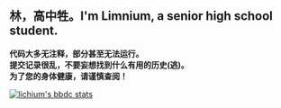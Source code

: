 ## 林，高中牲。I'm Limnium, a senior high school student.

**代码大多无注释，部分甚至无法运行。<br>提交记录很乱，不要妄想找到什么有用的历史(逃)。<br>为了您的身体健康，请谨慎查阅！<br>**

[![lichium's bbdc stats](https://stat.leftover.cn/bbdc?userId=337947640&nickname=lichium&theme=light)](https://github.com/left0ver/github-bbdc-stat)